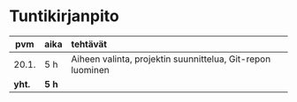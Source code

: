 # Tuntikirjanpito
pvm    | aika | tehtävät
------ | ---- | :--------
20.1.|5 h|Aiheen valinta, projektin suunnittelua, Git-repon luominen
**yht.**|**5 h**
